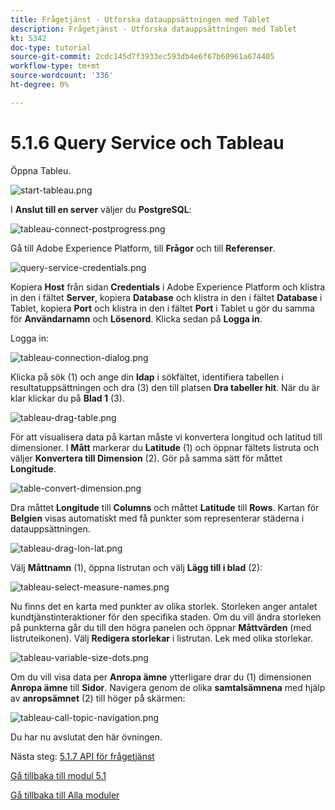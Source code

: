 ```yaml
---
title: Frågetjänst - Utforska datauppsättningen med Tablet
description: Frågetjänst - Utforska datauppsättningen med Tablet
kt: 5342
doc-type: tutorial
source-git-commit: 2cdc145d7f3933ec593db4e6f67b60961a674405
workflow-type: tm+mt
source-wordcount: '336'
ht-degree: 0%

---
```


# 5.1.6 Query Service och Tableau

Öppna Tableu.

![start-tableau.png](./images/start-tableau.png)

I **Anslut till en server** väljer du **PostgreSQL**:

![tableau-connect-postprogress.png](./images/tableau-connect-postgress.png)

Gå till Adobe Experience Platform, till **Frågor** och till **Referenser**.

![query-service-credentials.png](./images/query-service-credentials.png)

Kopiera **Host** från sidan **Credentials** i Adobe Experience Platform och klistra in den i fältet **Server**, kopiera **Database** och klistra in den i fältet **Database** i Tablet, kopiera **Port** och klistra in den i fältet **Port** i Tablet u gör du samma för **Användarnamn** och **Lösenord**. Klicka sedan på **Logga in**.

Logga in:

![tableau-connection-dialog.png](./images/tableau-connection-dialog.png)

Klicka på sök (1) och ange din **ldap** i sökfältet, identifiera tabellen i resultatuppsättningen och dra (3) den till platsen **Dra tabeller hit**. När du är klar klickar du på **Blad 1** (3).

![tableau-drag-table.png](./images/tableau-drag-table.png)

För att visualisera data på kartan måste vi konvertera longitud och latitud till dimensioner. I **Mått** markerar du **Latitude** (1) och öppnar fältets listruta och väljer **Konvertera till Dimension** (2). Gör på samma sätt för måttet **Longitude**.

![table-convert-dimension.png](./images/tableau-convert-dimension.png)

Dra måttet **Longitude** till **Columns** och måttet **Latitude** till **Rows**. Kartan för **Belgien** visas automatiskt med få punkter som representerar städerna i datauppsättningen.

![tableau-drag-lon-lat.png](./images/tableau-drag-lon-lat.png)

Välj **Måttnamn** (1), öppna listrutan och välj **Lägg till i blad** (2):

![tableau-select-measure-names.png](./images/tableau-select-measure-names.png)

Nu finns det en karta med punkter av olika storlek. Storleken anger antalet kundtjänstinteraktioner för den specifika staden. Om du vill ändra storleken på punkterna går du till den högra panelen och öppnar **Måttvärden** (med listruteikonen). Välj **Redigera storlekar** i listrutan. Lek med olika storlekar.

![tableau-variable-size-dots.png](./images/tableau-vary-size-dots.png)

Om du vill visa data per **Anropa ämne** ytterligare drar du (1) dimensionen **Anropa ämne** till **Sidor**. Navigera genom de olika **samtalsämnena** med hjälp av **anropsämnet** (2) till höger på skärmen:

![tableau-call-topic-navigation.png](./images/tableau-call-topic-navigation.png)

Du har nu avslutat den här övningen.

Nästa steg: [5.1.7 API för frågetjänst](./ex7.md)

[Gå tillbaka till modul 5.1](./query-service.md)

[Gå tillbaka till Alla moduler](../../../overview.md)
